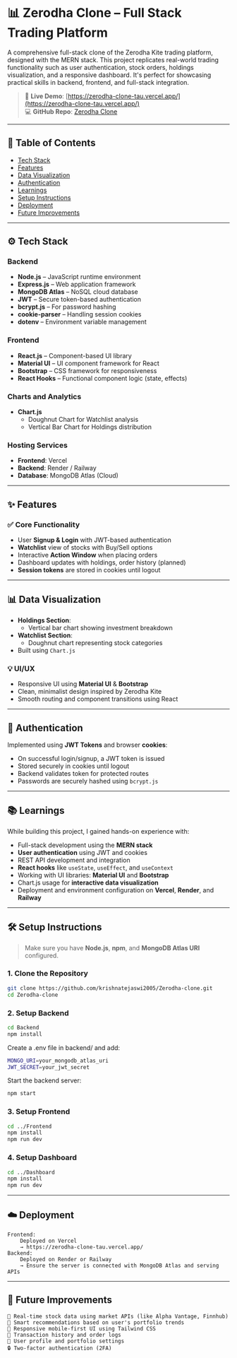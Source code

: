 # 📊 Zerodha Clone – Full Stack Trading Platform

A comprehensive full-stack clone of the Zerodha Kite trading platform, designed with the MERN stack. This project replicates real-world trading functionality such as user authentication, stock orders, holdings visualization, and a responsive dashboard. It's perfect for showcasing practical skills in backend, frontend, and full-stack integration.

>   🚀 **Live Demo**: [https://zerodha-clone-tau.vercel.app/](https://zerodha-clone-tau.vercel.app/) </br>
>   💻 **GitHub Repo**: [Zerodha Clone](https://github.com/krishnatejaswi2005/Zerodha-clone)

---

## 📌 Table of Contents

* [Tech Stack](#tech-stack)
* [Features](#features)
* [Data Visualization](#data-visualization)
* [Authentication](#authentication)
* [Learnings](#learnings)
* [Setup Instructions](#setup-instructions)
* [Deployment](#deployment)
* [Future Improvements](#future-improvements)


---

## ⚙️ Tech Stack

### Backend

* **Node.js** – JavaScript runtime environment
* **Express.js** – Web application framework
* **MongoDB Atlas** – NoSQL cloud database
* **JWT** – Secure token-based authentication
* **bcrypt.js** – For password hashing
* **cookie-parser** – Handling session cookies
* **dotenv** – Environment variable management

### Frontend

* **React.js** – Component-based UI library
* **Material UI** – UI component framework for React
* **Bootstrap** – CSS framework for responsiveness
* **React Hooks** – Functional component logic (state, effects)

### Charts and Analytics

* **Chart.js**
    * Doughnut Chart for Watchlist analysis
    * Vertical Bar Chart for Holdings distribution

### Hosting Services

* **Frontend**: Vercel
* **Backend**: Render / Railway
* **Database**: MongoDB Atlas (Cloud)

---

## ✨ Features

### ✅ Core Functionality

* User **Signup & Login** with JWT-based authentication
* **Watchlist** view of stocks with Buy/Sell options
* Interactive **Action Window** when placing orders
* Dashboard updates with holdings, order history (planned)
* **Session tokens** are stored in cookies until logout

---

## 📊 Data Visualization

* **Holdings Section**:
    * Vertical bar chart showing investment breakdown
* **Watchlist Section**:
    * Doughnut chart representing stock categories
* Built using `Chart.js`

### 💡 UI/UX

* Responsive UI using **Material UI** & **Bootstrap**
* Clean, minimalist design inspired by Zerodha Kite
* Smooth routing and component transitions using React

---

## 🔐 Authentication

Implemented using **JWT Tokens** and browser **cookies**:

* On successful login/signup, a JWT token is issued
* Stored securely in cookies until logout
* Backend validates token for protected routes
* Passwords are securely hashed using `bcrypt.js`

---

## 📚 Learnings

While building this project, I gained hands-on experience with:

* Full-stack development using the **MERN stack**
* **User authentication** using JWT and cookies
* REST API development and integration
* **React hooks** like `useState`, `useEffect`, and `useContext`
* Working with UI libraries: **Material UI** and **Bootstrap**
* Chart.js usage for **interactive data visualization**
* Deployment and environment configuration on **Vercel**, **Render**, and **Railway**

---

## 🛠️ Setup Instructions

>   Make sure you have **Node.js**, **npm**, and **MongoDB Atlas URI** configured.

### 1. Clone the Repository

```bash
git clone https://github.com/krishnatejaswi2005/Zerodha-clone.git
cd Zerodha-clone
```
### 2. Setup Backend
```bash
cd Backend
npm install
```
 Create a .env file in backend/ and add:
```bash
MONGO_URI=your_mongodb_atlas_uri
JWT_SECRET=your_jwt_secret
```

Start the backend server:
```bash
npm start
```
### 3. Setup Frontend
```bash
cd ../Frontend
npm install
npm run dev
```

### 4. Setup Dashboard
```bash
cd ../Dashboard
npm install
npm run dev
```

---

## ☁️ Deployment

    Frontend:
        Deployed on Vercel
        → https://zerodha-clone-tau.vercel.app/
    Backend:
        Deployed on Render or Railway
        → Ensure the server is connected with MongoDB Atlas and serving APIs

---

## 🔮 Future Improvements

    🔁 Real-time stock data using market APIs (like Alpha Vantage, Finnhub)
    🧠 Smart recommendations based on user's portfolio trends
    📱 Responsive mobile-first UI using Tailwind CSS
    🧾 Transaction history and order logs
    📑 User profile and portfolio settings
    🔒 Two-factor authentication (2FA)
